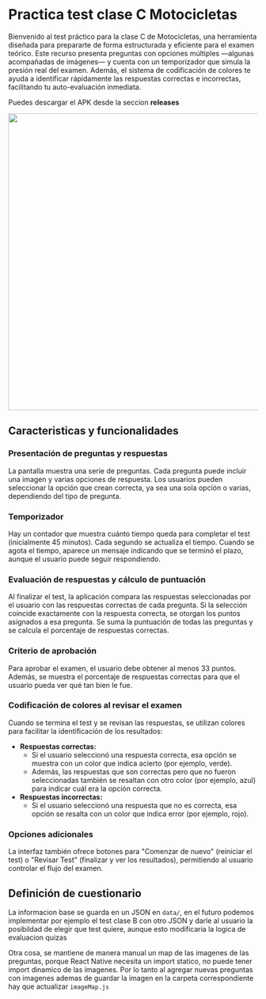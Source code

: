 # Practica test clase C Motocicletas

Bienvenido al test práctico para la clase C de Motocicletas, una herramienta diseñada para prepararte de forma estructurada y eficiente para el examen teórico. Este recurso presenta preguntas con opciones múltiples —algunas acompañadas de imágenes— y cuenta con un temporizador que simula la presión real del examen. Además, el sistema de codificación de colores te ayuda a identificar rápidamente las respuestas correctas e incorrectas, facilitando tu  auto-evaluación inmediata.

Puedes descargar el APK desde la seccion **releases**

<div style="text-align: center;">
<img src="https://github.com/user-attachments/assets/6e68bd58-23fc-4a19-84b0-32cb27e02b81" height="600">
</div>

## Caracteristicas y funcionalidades

### Presentación de preguntas y respuestas  
   La pantalla muestra una serie de preguntas. Cada pregunta puede incluir una imagen y varias opciones de respuesta. Los usuarios pueden seleccionar la opción que crean correcta, ya sea una sola opción o varias, dependiendo del tipo de pregunta.

### Temporizador ### 
   Hay un contador que muestra cuánto tiempo queda para completar el test (inicialmente 45 minutos). Cada segundo se actualiza el tiempo. Cuando se agota el tiempo, aparece un mensaje indicando que se terminó el plazo, aunque el usuario puede seguir respondiendo.

### Evaluación de respuestas y cálculo de puntuación ###  
   Al finalizar el test, la aplicación compara las respuestas seleccionadas por el usuario con las respuestas correctas de cada pregunta. Si la selección coincide exactamente con la respuesta correcta, se otorgan los puntos asignados a esa pregunta. Se suma la puntuación de todas las preguntas y se calcula el porcentaje de respuestas correctas.

###  Criterio de aprobación ###  
   Para aprobar el examen, el usuario debe obtener al menos 33 puntos. Además, se muestra el porcentaje de respuestas correctas para que el usuario pueda ver qué tan bien le fue.

### Codificación de colores al revisar el examen ###  
   Cuando se termina el test y se revisan las respuestas, se utilizan colores para facilitar la identificación de los resultados:
   - **Respuestas correctas:**  
     - Si el usuario seleccionó una respuesta correcta, esa opción se muestra con un color que indica acierto (por ejemplo, verde).  
     - Además, las respuestas que son correctas pero que no fueron seleccionadas también se resaltan con otro color (por ejemplo, azul) para indicar cuál era la opción correcta.
   - **Respuestas incorrectas:**  
     - Si el usuario seleccionó una respuesta que no es correcta, esa opción se resalta con un color que indica error (por ejemplo, rojo).

### Opciones adicionales ###  
   La interfaz también ofrece botones para "Comenzar de nuevo" (reiniciar el test) o "Revisar Test" (finalizar y ver los resultados), permitiendo al usuario controlar el flujo del examen.

## Definición de cuestionario

La informacion base se guarda en un JSON en `data/`, en el futuro podemos implementar por ejemplo el test clase B con otro JSON y darle al usuario la posibildad de elegir que test quiere, aunque esto modificaria la logica de evaluacion quizas

Otra cosa, se mantiene de manera manual un map de las imagenes de las preguntas, porque React Native necesita un import statico, no puede tener import dinamico de las imagenes. Por lo tanto al agregar nuevas preguntas con imagenes ademas de guardar la imagen en la carpeta correspondiente hay que actualizar `imageMap.js`
